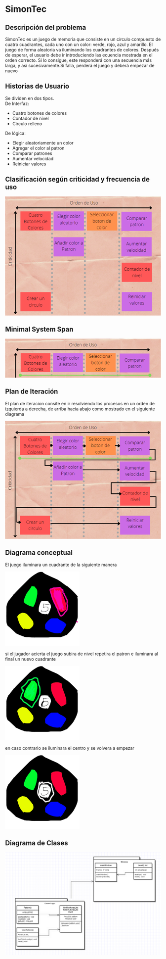 # SimonTec
## Descripción del problema

SimonTec es un juego de memoria que consiste en un círculo compuesto de 
cuatro cuadrantes, cada uno con un color: verde, rojo, azul y amarillo. 
El juego de forma aleatoria va iluminando los cuadrantes de colores. 
Después de esperar, el usuario debe ir introduciendo las ecuencia mostrada 
en el orden correcto. Si lo consigue, este responderá con una secuencia 
más larga, y así sucesivamente.Si falla, perderá el juego y deberá empezar 
de nuevo

## Historias de Usuario

Se dividen en dos tipos. 
<br>
De Interfaz:<br>
* Cuatro botones de colores
* Contador de nivel
* Circulo relleno

De lógica:
* Elegir aleatoriamente un color
* Agregar el color al patron
* Comparar patrones
* Aumentar velocidad
* Reiniciar valores

## Clasificación según criticidad y frecuencia de uso
![alt text][logo1]

[Logo1]: https://github.com/Tzornti/SimonTec/raw/main/Imagenes/Organizacion.png "Logo Title Text 2"

## Minimal System Span
![alt text][logo2]

[logo2]: https://github.com/Tzornti/SimonTec/raw/main/Imagenes/minimal.png "Logo Title Text 3"

## Plan de Iteración
El plan de iteracion consite en ir resolviendo los procesos en un orden de izquierda a derecha, de arriba 
hacia abajo como mostrado en el siguiente diagrama

![alt text][logo3]

[logo3]: https://github.com/Tzornti/SimonTec/raw/main/Imagenes/Iteracion.png "Logo Title Text 4"

## Diagrama conceptual
El juego iluminara un cuadrante de la siguiente manera

![alt text][logo5]

[logo5]: https://github.com/Tzornti/SimonTec/raw/main/Imagenes/rojo.png "Logo Title Text 6"

si el jugador acierta el juego subira de nivel repetira el patron e iluminara al final un nuevo cuadrante

![alt text][logo6]

[logo6]: https://github.com/Tzornti/SimonTec/raw/main/Imagenes/verde.png "Logo Title Text 7"

en caso contrario se iluminara el centro y se volvera a empezar

![alt text][logo7]

[logo7]: https://github.com/Tzornti/SimonTec/raw/main/Imagenes/fail.png "Logo Title Text 8"

## Diagrama de Clases
![alt text][logo4]

[logo4]: https://github.com/Tzornti/SimonTec/raw/main/Imagenes/diagramclass.png "Logo Title Text 5"